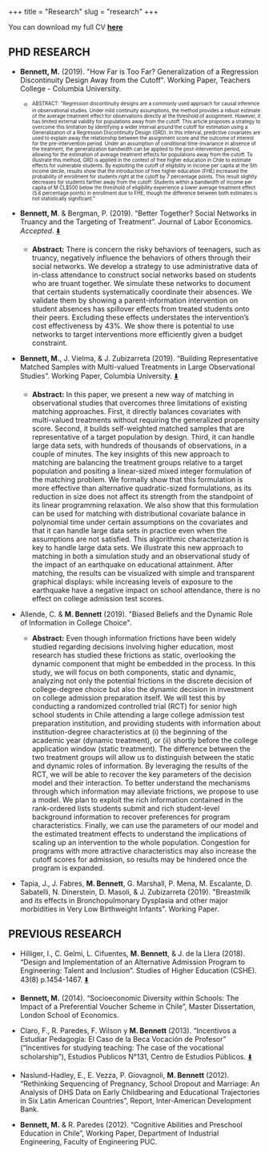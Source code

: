 +++
title = "Research"
slug = "research"
+++

You can download my full CV **[here](/files/CV_mbennett.pdf)**

## PHD RESEARCH 

* **Bennett, M.** (2019). "How Far is Too Far? Generalization of a Regression Discontinuity Design Away from the Cutoff". Working Paper, Teachers College - Columbia University.
    - <sup><sub> ABSTRACT: "Regression discontinuity designs are a commonly used approach for causal inference in observational studies. Under mild continuity assumptions, the method provides a robust estimate of the average treatment effect for observations directly at the threshold of assignment. However, it has limited external validity for populations away from the cutoff. This article proposes a strategy to overcome this limitation by identifying a wider interval around the cutoff for estimation using a Generalization of a Regression Discontinuity Design (GRD). In this interval, predictive covariates are used to explain away the relationship between the assignment score and the outcome of interest for the pre-intervention period. Under an assumption of conditional time-invariance in absence of the treatment, the generalization bandwidth can be applied to the post-intervention period, allowing for the estimation of average treatment effects for populations away from the cutoff. To illustrate this method, GRD is applied in the context of free higher education in Chile to estimate effects for vulnerable students. By exploiting the cutoff of eligibility in income per capita at the 5th income decile, results show that the introduction of free higher education (FHE) increased the probability of enrollment for students right at the cutoff by 7 percentage points. This result slightly decreases for students farther away from the cutoff: Students within a bandwidth of income per capita of M CL$500 below the threshold of eligibility experience a lower average treatment effect (5.6 percentage points) in enrollment due to FHE, though the difference between both estimates is not statistically significant."</sup></sub>
    
* **Bennett, M**. & Bergman, P. (2019). “Better Together? Social Networks in Truancy and the Targeting of Treatment”. Journal of Labor Economics. *Accepted*. [:arrow_down:](/files/networks_paper.pdf)
    - **Abstract:** There is concern the risky behaviors of teenagers, such as truancy, negatively influence the behaviors of others through their social networks. We develop a strategy to use administrative data of in-class attendance to construct social networks based on students who are truant together. We simulate these networks to document that certain students systematically coordinate their absences. We validate them by showing a parent-information intervention on student absences has spillover effects from treated students onto their peers. Excluding these effects understates the intervention’s cost effectiveness by 43%. We show there is potential to use networks to target interventions more efficiently given a budget constraint.

* **Bennett, M.**, J. Vielma, & J. Zubizarreta (2019). “Building Representative Matched Samples with Multi-valued Treatments in Large Observational Studies”. Working Paper, Columbia University. [:arrow_down:](https://arxiv.org/abs/1810.06707)
    - **Abstract:** In this paper, we present a new way of matching in observational studies that overcomes three limitations of existing matching approaches. First, it directly balances covariates with multi-valued treatments without requiring the generalized propensity score. Second, it builds self-weighted matched samples that are representative of a target population by design. Third, it can handle large data sets, with hundreds of thousands of observations, in a couple of minutes. The key insights of this new approach to matching are balancing the treatment groups relative to a target population and positing a linear-sized mixed integer formulation of the matching problem. We formally show that this formulation is more effective than alternative quadratic-sized formulations, as its reduction in size does not affect its strength from the standpoint of its linear programming relaxation. We also show that this formulation can be used for matching with distributional covariate balance in polynomial time under certain assumptions on the covariates and that it can handle large data sets in practice even when the assumptions are not satisfied. This algorithmic characterization is key to handle large data sets. We illustrate this new approach to matching in both a simulation study and an observational study of the impact of an earthquake on educational attainment. After matching, the results can be visualized with simple and transparent graphical displays: while increasing levels of exposure to the earthquake have a negative impact on school attendance, there is no effect on college admission test scores.

* Allende, C. & **M. Bennett** (2019). "Biased Beliefs and the Dynamic Role of Information in College Choice".
    - **Abstract:** Even though information frictions have been widely studied regarding decisions involving higher education, most research has studied these frictions as static, overlooking the dynamic component that might be embedded in the process. In this study, we will focus on both components, static and dynamic, analyzing not only the potential frictions in the discrete decision of college-degree choice but also the dynamic decision in investment on college admission preparation itself. We will test this by conducting a randomized controlled trial (RCT) for senior high school students in Chile attending a large college admission test preparation institution, and providing students with information about institution-degree characteristics at (i) the beginning of the academic year (dynamic treatment), or (ii) shortly before the college application window (static treatment). The difference between the two treatment groups will allow us to distinguish between the static and dynamic roles of information. By leveraging the results of the RCT, we will be able to recover the key parameters of the decision model and their interaction. To better understand the mechanisms through which information may alleviate frictions, we propose to use a model. We plan to exploit the rich information contained in the rank-ordered lists students submit and rich student-level background information to recover preferences for program characteristics. Finally, we can use the parameters of our model and the estimated treatment effects to understand the implications of scaling up an intervention to the whole population. Congestion for programs with more attractive characteristics may also increase the cutoff scores for admission, so results may be hindered once the program is expanded.

* Tapia, J., J. Fabres, **M. Bennett**, G. Marshall, P. Mena, M. Escalante, D. Sabatelli, N. Dinerstein, D. Masoli, & J. Zubizarreta (2019). "Breastmilk and its effects in Bronchopulmonary Dysplasia and other major morbidities in Very Low Birthweight Infants". Working Paper.

## PREVIOUS RESEARCH

* Hilliger, I., C. Gelmi, L. Cifuentes, **M. Bennett**,  & J. de la Llera (2018). “Design and Implementation of an Alternative Admission Program to Engineering: Talent and Inclusion”. Studies of Higher Education (CSHE). 43(8) p.1454-1467. [:arrow_down:](https://www.tandfonline.com/doi/abs/10.1080/03075079.2016.1263291?journalCode=cshe20)

* **Bennett, M.** (2014). “Socioeconomic Diversity within Schools: The Impact of a Preferential Voucher Scheme in Chile”, Master Dissertation, London School of Economics.

* Claro, F., R. Paredes, F. Wilson y **M. Bennett** (2013). “Incentivos a Estudiar Pedagogía: El Caso de la Beca Vocación de Profesor” (“Incentives for studying teaching: The case of the vocational scholarship”), Estudios Publicos N°131, Centro de Estudios Públicos. [:arrow_down:](https://www.cepchile.cl/cep/site/artic/20160304/asocfile/20160304100405/rev131_FClaro-RParedes-MBennett-TWilson.pdf)

* Naslund-Hadley, E., E. Vezza, P. Giovagnoli, **M. Bennett** (2012). “Rethinking Sequencing of Pregnancy, School Dropout and Marriage: An Analysis of DHS Data on Early Childbearing and Educational Trajectories in Six Latin American Countries”, Report, Inter-American Development Bank.

* **Bennett, M.** & R. Paredes (2012). “Cognitive Abilities and Preschool Education in Chile”, Working Paper, Department of Industrial Engineering, Faculty of Engineering PUC.
